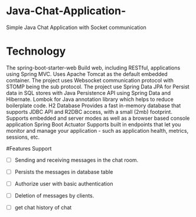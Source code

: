 # Java-Chat-Application-
Simple Java Chat Application with Socket communication

# Technology
The spring-boot-starter-web Build web, including RESTful, applications using Spring MVC. Uses Apache Tomcat as the default embedded container.
The project uses Websocket communication protocol with STOMP being the sub protocol.
The project use Spring Data JPA  for Persist data in SQL stores with Java Persistence API using Spring Data and Hibernate.
Lombok  for Java annotation library which helps to reduce boilerplate code.
H2 Database Provides a fast in-memory database that supports JDBC API and R2DBC access, with a small (2mb) footprint. Supports embedded and server modes as well as a browser based console application
Spring Boot Actuator Supports built in endpoints that let you monitor and manage your application - such as application health, metrics, sessions, etc.

#Features Support
- [ ] Sending and receiving messages in the chat room.
- [ ] Persists the messages in database table
- [ ] Authorize user with basic authentication
- [ ] Deletion of messages by clients.
- [ ] get chat history of chat



